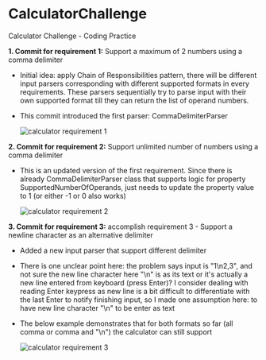 # CalculatorChallenge
Calculator Challenge - Coding Practice

**1. Commit for requirement 1:** Support a maximum of 2 numbers using a comma delimiter
  * Initial idea: apply Chain of Responsibilities pattern, there will be different input parsers corresponding with different supported formats in every requirements. These parsers sequentially try to parse input with their own supported format till they can return the list of operand numbers.
  * This commit introduced the first parser: CommaDelimiterParser
  
     ![calculator requirement 1](https://lh3.googleusercontent.com/Xv3GGQZuuI375mm2pAUlUzdFVvAZZWdJuWHhKNIaGULZwCuPTGENQuA6vE_r_t4qslUWYpvXjd7pd0pL8PHm8TQ8aCBrMNjonDD-9xB64rBKIBtZnau3411Hz6-aaV4RvOazBR8IrJxVTvzf8OEl7UZQCqP0TIkEEB6WC7HjRUoRMBeUTOvut2bIefBJdXtG9V3u69ywC4jWuWXfpz14zHrAWEu8mqvMvnuCwsLrPCOxcESrq4nstWIERQhX1jf-4mYH2yeLsPaSVCdea-NTre-GIr6I5C1Rkr6YMHDlridTVBKs09MJEzAElNykYv2r6_d3ZhWcKO4WT67RX7fIsx-NMiV6aLYIHJCflvXcgLwzuDcqpXZRIocYtNkVA-1P-1FqcsBploMeKCfTslNPhbwhRINOKNJgryQCr9t1MpKPTXr7mQGNZETS-SfT-w2DZGq2Izq2k9Bi2Zq8k-Fo6kiE4Q_qb3JOeTYFWnhmkSfJmid0opyN6XyCATldcTWQQVx9jEJcUWhCQS6FvlVM6kG17wELOsKkz0q9c5HdR0sIVT8xv9fdlKP5PjMPpVocN811PQV4U_A0hZu2lnk3Kg60Kz_9WCHrckO46cd88BZkB7jSMH6fuS2DhBIcYCIOu30y2RYW9Wb1a4LFoBWyWBS6gnLEf4JlzBLbIMwtVCnGPFjvqkyDYA=w375-h220-no)

**2. Commit for requirement 2:** Support unlimited number of numbers using a comma delimiter
  * This is an updated version of the first requirement. Since there is already CommaDelimiterParser class that supports logic for property SupportedNumberOfOperands, just needs to update the property value to 1 (or either -1 or 0 also works)
  
     ![calculator requirement 2](https://lh3.googleusercontent.com/v7YycGQkWvsltpMQ_wA9AJx0izqQA_XO_26dWFVv5Y_PndSjlbPTJIQkJ8y89qHU0WLLaHm15gILHjiAjrm96l6rAKKsuceRLmzcxiFJ2NJ542ZntW8EPIY1OD_J7_U9KqebWgx1JUNV0h-Tb16jRzvYUiaA37IdNo4krI4F96stZG9ZBCEHXJNiqWtFLifFYm_k5plJcy-zyWYMqVYSNbbA30LynemuIZdOabrbVr7KnX4gRuz7-LtL2cbCRXyqzXtyJyII1Vb5UcYcDjQbW3oDkQmhkfJvDFu_YFgaj2bQVnWWTrgIqYCcfFcbueqUf4usfzNZ-KCasUTMzdx62NV7OxMOE9SqUc9E8ozk-fZ8wQJsXrI4zbhXrcnBGKcq7oQLm8KVZzZ2his7y0ZD4DXAyB-L6brN2Ri94QMKDgjXjcbmGC1hbPL3ezGcKHxEI6lnW0A-LjBT47ppUICKa-ulZbgr-U8G76zI74ZOj7CDECqwE0ZmHrvDVtRvhWxzDoWRUmPIKF-Pzcqw7e6hseIV9WQ2CId29Pvv61NtJr0pGEgKwY2XtJVG7mGRbF4A6SGkA013zRj_Fg0Z7LZEuC7mE3sT7lXQGOa2J-tTE9dBXECmqLe9NaET41zj0sm4QxYsMYZLhMVVGdgzyDspcQGuY2dRswdazZcyjjEbBFwTu9xdQo42SA=w482-h269-no)
     
   
**3. Commit for requirement 3:** accomplish requirement 3 - Support a newline character as an alternative delimiter
  * Added a new input parser that support different delimiter
  * There is one unclear point here: the problem says input is "1\n2,3", and not sure the new line character here "\n" is as its text or it's actually a new line entered from keyboard (press Enter)? I consider dealing with reading Enter keypress as new line is a bit difficult to differentiate with the last Enter to notify finishing input, so I made one assumption here: to have new line character "\n" to be enter as text 
  * The below example demonstrates that for both formats so far (all comma or comma and "\n") the calculator can still support
  
    ![calculator requirement 3](https://lh3.googleusercontent.com/7xsXeSAvg1OKmGL_86Nlt-QeMi0QCUtO71dtBHHJ9QqQJGsMoPT8Zt9_7D28cD2W9cYbdIgw6EuMKt2vCPlaz6o4Goi_mgCc9fCIME-ETuhO1W3kqI-ez9xStQ8gR4Au4pwz22_FAv27K7_3Qjbmoi7S-XzR2Kc8MLAJEP23Nbt77104ryAXlmdIXBEpamF-FOsGKtMCOuSZ3sC-P7bGRYV_KyVHVvgBxaWGJcHB5QJ0gMEufzDgNA3CQATKWos91BqkcZvKDPSlaI9MjN_BmSedJDs4UhBYIuDZ66v3XsvcT2xBJYRlX-_dIqQb1mZJ3LJF5P6TzYaKS-NgqRRDCoR1T4SZfdWDw7a-6KORwtRFEnCEWQVjoeedXubCJLidoruucIOEywnd2an4ZIOpXP8TvqVM2FEO2No9BwbDb7PSuqqwOb8JBFd83ErMMkSxNavqSOXLx_TfyvWcJc1facdi76HTtbPMYYrUX0wkF4MeWQKYXIWjcwsWdeIJc1IXmXSwc6kR7MswJt9RQ_byeCF0LXnsemjh4fmw4mFTi0NlfZsAcW7qI2oS7-O4DsHpYoijrg8FfYkNrKhLY64NwlEsGM-czXXjcZ_XWgNC4kAMA4qc-xUipdFiyH5Gbf_tTsZNjun2D4WiEWJhSWFufROQffKHmb7yUop656xKV310i8jW36wfNA=w445-h161-no)
  
  
